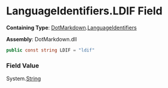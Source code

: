# LanguageIdentifiers\.LDIF Field

**Containing Type**: [DotMarkdown](../../README.md)\.[LanguageIdentifiers](../README.md)

**Assembly**: DotMarkdown\.dll

```csharp
public const string LDIF = "ldif"
```

### Field Value

System\.[String](https://docs.microsoft.com/en-us/dotnet/api/system.string)
